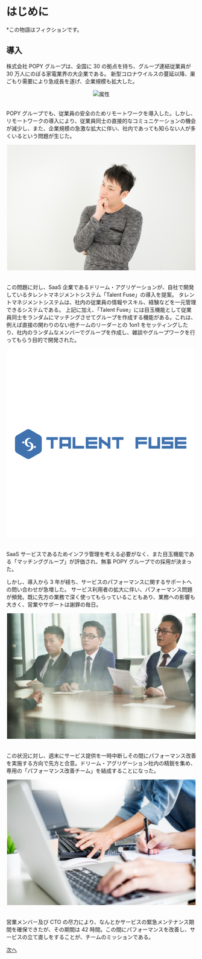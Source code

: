 # はじめに

\*この物語はフィクションです。

## 導入

株式会社 POPY グループは、全国に 30 の拠点を持ち、グループ連結従業員が 30 万人にのぼる家電業界の大企業である。
新型コロナウイルスの蔓延以降、巣ごもり需要により急成長を遂げ、企業規模も拡大した。

<div align="center">
<img src="../img/factory.jpeg" alt="属性" title="工場" width="500">
</div>

<br>

POPY グループでも、従業員の安全のためリモートワークを導入した。しかし、リモートワークの導入により、従業員同士の直接的なコミュニケーションの機会が減少し、また、企業規模の急激な拡大に伴い、社内であっても知らない人が多くいるという問題が生じた。

<div align="center">
<img src="../img/idk.jpeg" alt="属性" title="知らない人" width="500">
</div>

<br>

この問題に対し、SaaS 企業であるドリーム・アグリゲーションが、自社で開発しているタレントマネジメントシステム「Talent Fuse」の導入を提案。
タレントマネジメントシステムは、社内の従業員の情報やスキル、経験などを一元管理できるシステムである。
上記に加え、「Talent Fuse」には目玉機能として従業員同士をランダムにマッチングさせてグループを作成する機能がある。これは、例えば直接の関わりのない他チームのリーダーとの 1on1 をセッティングしたり、社内のランダムなメンバーでグループを作成し、雑談やグループワークを行ってもらう目的で開発された。

<div align="center">
<img src="../img/logo.png" alt="属性" title="ロゴ" width="500">
</div>

<br>

SaaS サービスであるためインフラ管理を考える必要がなく、また目玉機能である「マッチンググループ」が評価され、無事 POPY グループでの採用が決まった。

しかし、導入から 3 年が経ち、サービスのパフォーマンスに関するサポートへの問い合わせが急増した。
サービス利用者の拡大に伴い、パフォーマンス問題が頻発。既に先方の業務で深く使ってもらっていることもあり、業務への影響も大きく、営業やサポートは謝罪の毎日。

<div align="center">
<img src="../img/anger.jpeg" alt="属性" title="怒り" width="500">
</div>

<br>

この状況に対し、週末にサービス提供を一時中断しその間にパフォーマンス改善を実施する方向で先方と合意。ドリーム・アグリゲーション社内の精鋭を集め、専用の「パフォーマンス改善チーム」を結成することになった。

<div align="center">
<img src="../img/work.jpeg" alt="属性" title="ワーク" width="500">
</div>

<br>

営業メンバー及び CTO の尽力により、なんとかサービスの緊急メンテナンス期間を確保できたが、その期間は 42 時間。この間にパフォーマンスを改善し、サービスの立て直しをすることが、チームのミッションである。

[次へ](./01_Service.md)
